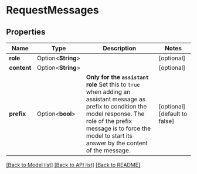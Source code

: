 # RequestMessages

## Properties

Name | Type | Description | Notes
------------ | ------------- | ------------- | -------------
**role** | Option<**String**> |  | [optional]
**content** | Option<**String**> |  | [optional]
**prefix** | Option<**bool**> | **Only for the `assistant` role**  Set this to `true` when adding an assistant message as prefix to condition the model response. The role of the prefix message is to force the model to start its answer by the content of the message.  | [optional][default to false]

[[Back to Model list]](../README.md#documentation-for-models) [[Back to API list]](../README.md#documentation-for-api-endpoints) [[Back to README]](../README.md)



